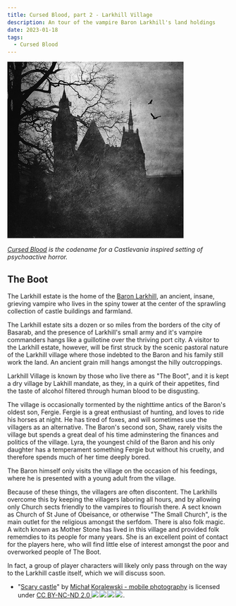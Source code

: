 ```yaml
---
title: Cursed Blood, part 2 - Larkhill Village
description: An tour of the vampire Baron Larkhill's land holdings
date: 2023-01-18
tags:
  - Cursed Blood
---
```


<img src="/img/scary-castle.jpg" alt="a scary castle photographed on a misty night... is it the Larkhill estate?" />

_[Cursed Blood](/tags/cursed-blood/) is the codename for a Castlevania inspired setting of psychoactive horror._

## The Boot

The Larkhill estate is the home of the [Baron Larkhill](/posts/baron-larkhill/), an ancient, insane, grieving vampire who lives in the spiny tower at the center of the sprawling collection of castle buildings and farmland.

The Larkhill estate sits a dozen or so miles from the borders of the city of Basarab, and the presence of Larkhill's small army and it's vampire commanders hangs like a guillotine over the thriving port city. A visitor to the Larkhill estate, however, will be first struck by the scenic pastoral nature of the Larkhill village where those indebted to the Baron and his family still work the land. An ancient grain mill hangs amongst the hilly outcroppings.

Larkhill Village is known by those who live there as "The Boot", and it is kept a dry village by Lakhill mandate, as they, in a quirk of their appetites, find the taste of alcohol filtered through human blood to be disgusting.

The village is occasionally tormented by the nighttime antics of the Baron's oldest son, Fergie. Fergie is a great enthusiast of hunting, and loves to ride his horses at night. He has tired of foxes, and will sometimes use the villagers as an alternative. The Baron's second son, Shaw, rarely visits the village but spends a great deal of his time adminstering the finances and politics of the village. Lyra, the youngest child of the Baron and his only daughter has a temperament something Fergie but without his cruelty, and therefore spends much of her time deeply bored.

The Baron himself only visits the village on the occasion of his feedings, where he is presented with a young adult from the village.

Because of these things, the villagers are often discontent. The Larkhills overcome this by keeping the villagers laboring all hours, and by allowing only Church sects friendly to the vampires to flourish there. A sect known as Church of St June of Obeisance, or otherwise "The Small Church", is the main outlet for the religious amongst the serfdom. There is also folk magic. A witch known as Mother Stone has lived in this village and provided folk rememdies to its people for many years. She is an excellent point of contact for the players here, who will find little else of interest amongst the poor and overworked people of The Boot.

In fact, a group of player characters will likely only pass through on the way to the Larkhill castle itself, which we will discuss soon.

- <p class="attribution">"<a target="_blank" rel="noopener noreferrer" href="https://www.flickr.com/photos/15382573@N06/11045158663">Scary castle</a>" by <a target="_blank" rel="noopener noreferrer" href="https://www.flickr.com/photos/15382573@N06">Michał Koralewski - mobile photography</a> is licensed under <a target="_blank" rel="noopener noreferrer" href="https://creativecommons.org/licenses/by-nd-nc/2.0/jp/?ref=openverse">CC BY-NC-ND 2.0 <img src="https://mirrors.creativecommons.org/presskit/icons/cc.svg" style="height: 1em; margin-right: 0.125em; display: inline;"></img><img src="https://mirrors.creativecommons.org/presskit/icons/by.svg" style="height: 1em; margin-right: 0.125em; display: inline;"></img><img src="https://mirrors.creativecommons.org/presskit/icons/nc.svg" style="height: 1em; margin-right: 0.125em; display: inline;"></img><img src="https://mirrors.creativecommons.org/presskit/icons/nd.svg" style="height: 1em; margin-right: 0.125em; display: inline;"></img></a>. </p>
